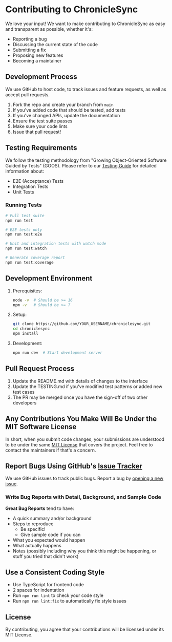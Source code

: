 # Contributing to ChronicleSync

We love your input! We want to make contributing to ChronicleSync as easy and transparent as possible, whether it's:

- Reporting a bug
- Discussing the current state of the code
- Submitting a fix
- Proposing new features
- Becoming a maintainer

## Development Process

We use GitHub to host code, to track issues and feature requests, as well as accept pull requests.

1. Fork the repo and create your branch from `main`
2. If you've added code that should be tested, add tests
3. If you've changed APIs, update the documentation
4. Ensure the test suite passes
5. Make sure your code lints
6. Issue that pull request!

## Testing Requirements

We follow the testing methodology from "Growing Object-Oriented Software Guided by Tests" (GOOS). Please refer to our [Testing Guide](TESTING.md) for detailed information about:

- E2E (Acceptance) Tests
- Integration Tests
- Unit Tests

### Running Tests

```bash
# Full test suite
npm run test

# E2E tests only
npm run test:e2e

# Unit and integration tests with watch mode
npm run test:watch

# Generate coverage report
npm run test:coverage
```

## Development Environment

1. Prerequisites:
   ```bash
   node -v  # Should be >= 16
   npm -v   # Should be >= 7
   ```

2. Setup:
   ```bash
   git clone https://github.com/YOUR_USERNAME/chroniclesync.git
   cd chroniclesync
   npm install
   ```

3. Development:
   ```bash
   npm run dev  # Start development server
   ```

## Pull Request Process

1. Update the README.md with details of changes to the interface
2. Update the TESTING.md if you've modified test patterns or added new test cases
3. The PR may be merged once you have the sign-off of two other developers

## Any Contributions You Make Will Be Under the MIT Software License

In short, when you submit code changes, your submissions are understood to be under the same [MIT License](http://choosealicense.com/licenses/mit/) that covers the project. Feel free to contact the maintainers if that's a concern.

## Report Bugs Using GitHub's [Issue Tracker](https://github.com/posix4e/chroniclesync/issues)

We use GitHub issues to track public bugs. Report a bug by [opening a new issue](https://github.com/posix4e/chroniclesync/issues/new).

### Write Bug Reports with Detail, Background, and Sample Code

**Great Bug Reports** tend to have:

- A quick summary and/or background
- Steps to reproduce
  - Be specific!
  - Give sample code if you can
- What you expected would happen
- What actually happens
- Notes (possibly including why you think this might be happening, or stuff you tried that didn't work)

## Use a Consistent Coding Style

* Use TypeScript for frontend code
* 2 spaces for indentation
* Run `npm run lint` to check your code style
* Run `npm run lint:fix` to automatically fix style issues

## License

By contributing, you agree that your contributions will be licensed under its MIT License.